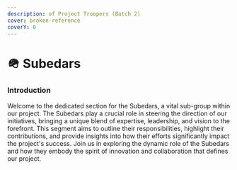 ```yaml
---
description: of Project Troopers (Batch 2)
cover: broken-reference
coverY: 0
---
```


# 🪖 Subedars

### Introduction

Welcome to the dedicated section for the Subedars, a vital sub-group within our project. The Subedars play a crucial role in steering the direction of our initiatives, bringing a unique blend of expertise, leadership, and vision to the forefront. This segment aims to outline their responsibilities, highlight their contributions, and provide insights into how their efforts significantly impact the project's success. Join us in exploring the dynamic role of the Subedars and how they embody the spirit of innovation and collaboration that defines our project.
